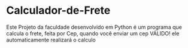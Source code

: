 # Calculador-de-Frete
Este Projeto da faculdade desenvolvido em Python é um programa que calcula o frete, feita por Cep, quando você enviar um cep VÁLIDO! ele automaticamente realizará o calculo 
